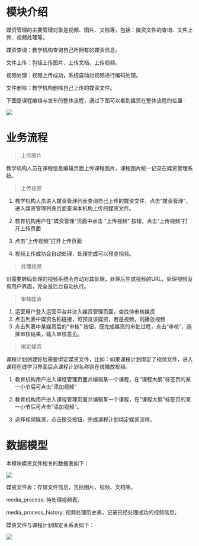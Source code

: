 # 模块介绍

媒资管理的主要管理对象是视频、图片、文档等，包括：媒资文件的查询、文件上传、视频处理等。

媒资查询：教学机构查询自己所拥有的媒资信息。

文件上传：包括上传图片、上传文档、上传视频。

视频处理：视频上传成功，系统自动对视频进行编码处理。

文件删除：教学机构删除自己上传的媒资文件。

下图是课程编辑与发布的整体流程，通过下图可以看到媒资在整体流程的位置：

![](https://cyan-images.oss-cn-shanghai.aliyuncs.com/images/online-education-20230122-48.png)

# 业务流程

> 上传图片

教学机构人员在课程信息编辑页面上传课程图片，课程图片统一记录在媒资管理系统。

> 上传视频

1. 教学机构人员进入媒资管理列表查询自己上传的媒资文件，点击“媒资管理”，进入媒资管理列表页面查询本机构上传的媒资文件。

2. 教育机构用户在"媒资管理"页面中点击 "上传视频" 按钮，点击“上传视频”打开上传页面
3. 点击“上传视频”打开上传页面
4. 视频上传成功会自动处理，处理完成可以预览视频。  

> 处理视频

对需要转码处理的视频系统会自动对其处理，处理后生成视频的URL，处理视频没有用户界面，完全是后台自动执行。

> 审核媒资

1. 运营用户登入运营平台并进入媒资管理页面，查找待审核媒资
2. 点击列表中媒资名称链接，可预览该媒资，若是视频，则播放视频  
3. 点击列表中某媒资后的"审核" 按钮，既完成媒资的审批过程，点击“审核”，选择审核结果，输入审核意见。

> 绑定媒资

课程计划创建好后需要绑定媒资文件，比如：如果课程计划绑定了视频文件，进入课程在线学习界面后点课程计划名称则在线播放视频。  

1. 教育机构用户进入课程管理页面并编辑某一个课程，在"课程大纲"标签页的某一小节后可点击”添加视频“
2. 教育机构用户进入课程管理页面并编辑某一个课程，在"课程大纲"标签页的某一小节后可点击”添加视频“。

3. 选择视频媒资，点击提交按钮，完成课程计划绑定媒资流程。

# 数据模型

本模块媒资文件相关的数据表如下：

![](https://cyan-images.oss-cn-shanghai.aliyuncs.com/images/online-education-20230122-49.png)

媒资文件表：存储文件信息，包括图片、视频、文档等。

media_process: 待处理视频表。

media_process_history: 视频处理历史表，记录已经处理成功的视频信息。

媒资文件与课程计划绑定关系表如下：

![](https://cyan-images.oss-cn-shanghai.aliyuncs.com/images/online-education-20230122-50.png)



